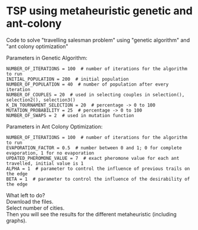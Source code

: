 # TSP using metaheuristic genetic and ant-colony
Code to solve "travelling salesman problem" using "genetic algorithm" and "ant colony optimization"

Parameters in Genetic Algorithm:

    NUMBER_OF_ITERATIONS = 100  # number of iterations for the algorithm to run
    INITIAL_POPULATION = 200  # initial population
    NUMBER_OF_POPULATION = 40  # number of population after every iteration
    NUMBER_OF_COUPLES = 20  # used in selecting couples in selection(), selection2(), selection3()
    K_IN_TOURNAMENT_SELECTION = 20  # percentage -> 0 to 100
    MUTATION_PROBABILITY = 25  # percentage -> 0 to 100
    NUMBER_OF_SWAPS = 2  # used in mutation function


Parameters in Ant Colony Optimization:

    NUMBER_OF_ITERATIONS = 100  # number of iterations for the algorithm to run
    EVAPORATION_FACTOR = 0.5  # number between 0 and 1; 0 for complete evaporation, 1 for no evaporation
    UPDATED_PHEROMONE_VALUE = 7  # exact pheromone value for each ant travelled, initial value is 1
    ALPHA = 1  # parameter to control the influence of previous trails on the edge
    BETA = 1  # parameter to control the influence of the desirability of the edge

What left to do? <br />
Download the files.<br />
Select number of cities. <br />
Then you will see the results for the different metaheuristic (including graphs).
